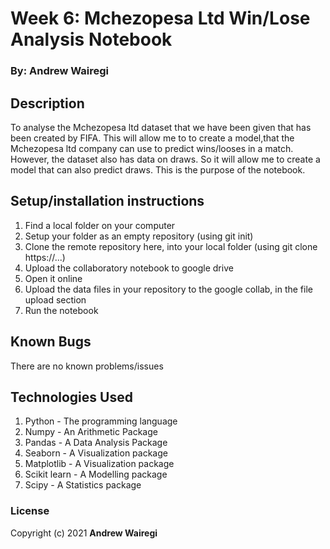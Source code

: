 # Week 6: Mchezopesa Ltd Win/Lose Analysis Notebook

### By: Andrew Wairegi

## Description
To analyse the Mchezopesa ltd dataset that we have been given that has been
created by FIFA. This will allow me to to create a model,that the Mchezopesa ltd company 
can use to predict wins/looses in a match. However, the dataset also has data on draws. 
So it will allow me to create a model that can also predict draws. This is the purpose of the
notebook.

## Setup/installation instructions
1. Find a local folder on your computer
2. Setup your folder as an empty repository (using git init)
3. Clone the remote repository here, into your local folder (using git clone https://...)
4. Upload the collaboratory notebook to google drive
5. Open it online
6. Upload the data files in your repository to the google collab, in the file upload section
7. Run the notebook

## Known Bugs
There are no known problems/issues

## Technologies Used
1. Python - The programming language
2. Numpy - An Arithmetic Package
3. Pandas - A Data Analysis Package
4. Seaborn - A Visualization package
5. Matplotlib - A Visualization package
6. Scikit learn - A Modelling package
7. Scipy - A Statistics package

### License
Copyright (c) 2021 **Andrew Wairegi**
